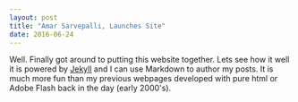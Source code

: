 ```yaml
---
layout: post
title: "Amar Sarvepalli, Launches Site"
date: 2016-06-24
---
```


Well. Finally got around to putting this website together. Lets see how it well it is powered by [Jekyll](http://jekyllrb.com) and I can use Markdown to author my posts. It is much more fun than my previous webpages developed with pure html or Adobe Flash back in the day (early 2000's).
